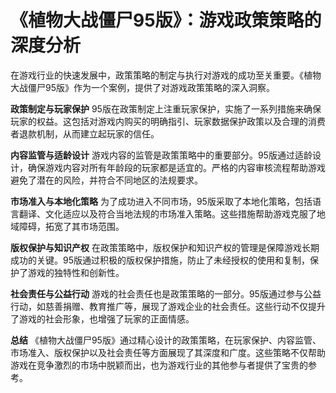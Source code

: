 # 《植物大战僵尸95版》：游戏政策策略的深度分析

在游戏行业的快速发展中，政策策略的制定与执行对游戏的成功至关重要。《植物大战僵尸95版》作为一个案例，提供了对游戏政策策略的深入洞察。

**政策制定与玩家保护**
95版在政策制定上注重玩家保护，实施了一系列措施来确保玩家的权益。这包括对游戏内购买的明确指引、玩家数据保护政策以及合理的消费者退款机制，从而建立起玩家的信任。

**内容监管与适龄设计**
游戏内容的监管是政策策略中的重要部分。95版通过适龄设计，确保游戏内容对所有年龄段的玩家都是适宜的。严格的内容审核流程帮助游戏避免了潜在的风险，并符合不同地区的法规要求。

**市场准入与本地化策略**
为了成功进入不同市场，95版采取了本地化策略，包括语言翻译、文化适应以及符合当地法规的市场准入策略。这些措施帮助游戏克服了地域障碍，拓宽了其市场范围。

**版权保护与知识产权**
在政策策略中，版权保护和知识产权的管理是保障游戏长期成功的关键。95版通过积极的版权保护措施，防止了未经授权的使用和复制，保护了游戏的独特性和创新性。

**社会责任与公益行动**
游戏的社会责任也是政策策略的一部分。95版通过参与公益行动，如慈善捐赠、教育推广等，展现了游戏企业的社会责任。这些行动不仅提升了游戏的社会形象，也增强了玩家的正面情感。

**总结**
《植物大战僵尸95版》通过精心设计的政策策略，在玩家保护、内容监管、市场准入、版权保护以及社会责任等方面展现了其深度和广度。这些策略不仅帮助游戏在竞争激烈的市场中脱颖而出，也为游戏行业的其他参与者提供了宝贵的参考。